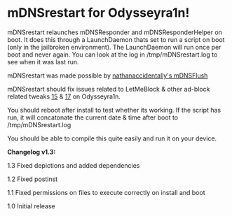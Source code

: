 # mDNSrestart for Odysseyra1n!

mDNSrestart relaunches mDNSResponder and mDNSResponderHelper on boot. It does this through a LaunchDaemon thats set to run a script on boot (only in the jailbroken environment). The LaunchDaemon will run once per boot and never again. You can look at the log in /tmp/mDNSrestart.log to see when it was last run.

mDNSrestart was made possible by [nathanaccidentally's mDNSFlush](https://github.com/nathanaccidentally/mDNSFlush)

mDNSrestart should fix issues related to LetMeBlock & other ad-block related tweaks [15](https://github.com/PoomSmart/LetMeBlock/issues/15) & [17](https://github.com/PoomSmart/LetMeBlock/issues/17) on Odysseyra1n.

You should reboot after install to test whether its working. If the script has run, it will concatonate the current date & time after boot to /tmp/mDNSrestart.log

You should be able to compile this quite easily and run it on your device.

**Changelog v1.3:**

1.3 Fixed depictions and added dependencies

1.2 Fixed postinst

1.1 Fixed permissions on files to execute correctly on install and boot

1.0 Initial release

